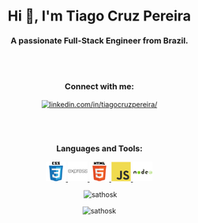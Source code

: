 <h1 align="center">Hi 👋, I'm Tiago Cruz Pereira</h1>
<h3 align="center">A passionate Full-Stack Engineer from Brazil.</h3>
<br></br>
<h3 align="center">Connect with me:</h3>
<p align="center">
<a href="https://linkedin.com/in/tiagocruzpereira/" target="blank"><img align="center" src="https://raw.githubusercontent.com/rahuldkjain/github-profile-readme-generator/master/src/images/icons/Social/linked-in-alt.svg" alt="linkedin.com/in/tiagocruzpereira/" height="30" width="40" /></a>
</p>
<br></br>
<h3 align="center">Languages and Tools:</h3>
<p align="center"> <a href="https://www.w3schools.com/css/" target="_blank" rel="noreferrer"> <img src="https://raw.githubusercontent.com/devicons/devicon/master/icons/css3/css3-original-wordmark.svg" alt="css3" width="40" height="40"/> </a> <a href="https://expressjs.com" target="_blank" rel="noreferrer"> <img src="https://raw.githubusercontent.com/devicons/devicon/master/icons/express/express-original-wordmark.svg" alt="express" width="40" height="40"/> </a> <a href="https://www.w3.org/html/" target="_blank" rel="noreferrer"> <img src="https://raw.githubusercontent.com/devicons/devicon/master/icons/html5/html5-original-wordmark.svg" alt="html5" width="40" height="40"/> </a> <a href="https://developer.mozilla.org/en-US/docs/Web/JavaScript" target="_blank" rel="noreferrer"> <img src="https://raw.githubusercontent.com/devicons/devicon/master/icons/javascript/javascript-original.svg" alt="javascript" width="40" height="40"/> </a> <a href="https://nodejs.org" target="_blank" rel="noreferrer"> <img src="https://raw.githubusercontent.com/devicons/devicon/master/icons/nodejs/nodejs-original-wordmark.svg" alt="nodejs" width="40" height="40"/> </a> </p>




<p align="center">&nbsp;<img align="center" src="https://github-readme-stats.vercel.app/api?username=sathosk&show_icons=true&theme=highcontrast&locale=en" alt="sathosk" /></p>
<p align="center"><img align="center" src="https://github-readme-streak-stats.herokuapp.com/?user=sathosk&theme=highcontrast" alt="sathosk" /></p>
